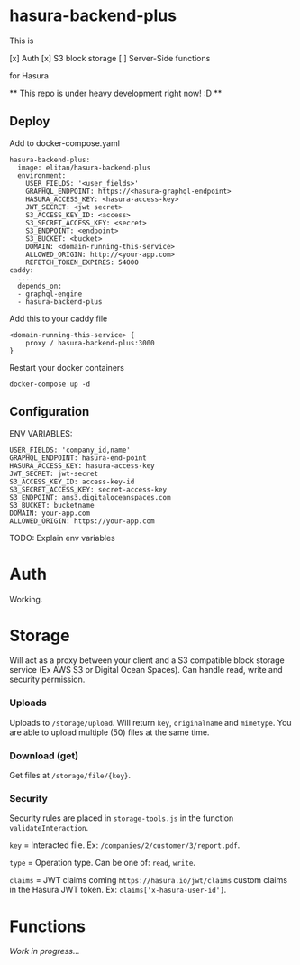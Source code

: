 # hasura-backend-plus

This is

[x] Auth
[x] S3 block storage
[ ] Server-Side functions

for Hasura

** This repo is under heavy development right now! :D **

## Deploy

Add to docker-compose.yaml

```
hasura-backend-plus:
  image: elitan/hasura-backend-plus
  environment:
    USER_FIELDS: '<user_fields>'
    GRAPHQL_ENDPOINT: https://<hasura-graphql-endpoint>
    HASURA_ACCESS_KEY: <hasura-access-key>
    JWT_SECRET: <jwt secret>
    S3_ACCESS_KEY_ID: <access>
    S3_SECRET_ACCESS_KEY: <secret>
    S3_ENDPOINT: <endpoint>
    S3_BUCKET: <bucket>
    DOMAIN: <domain-running-this-service>
    ALLOWED_ORIGIN: http://<your-app.com>
    REFETCH_TOKEN_EXPIRES: 54000
caddy:
  ....
  depends_on:
  - graphql-engine
  - hasura-backend-plus
```

Add this to your caddy file

```
<domain-running-this-service> {
    proxy / hasura-backend-plus:3000
}
```

Restart your docker containers

`docker-compose up -d`

## Configuration

ENV VARIABLES:
```
USER_FIELDS: 'company_id,name'
GRAPHQL_ENDPOINT: hasura-end-point
HASURA_ACCESS_KEY: hasura-access-key
JWT_SECRET: jwt-secret
S3_ACCESS_KEY_ID: access-key-id
S3_SECRET_ACCESS_KEY: secret-access-key
S3_ENDPOINT: ams3.digitaloceanspaces.com
S3_BUCKET: bucketname
DOMAIN: your-app.com
ALLOWED_ORIGIN: https://your-app.com
```

TODO: Explain env variables

# Auth

Working.

# Storage

Will act as a proxy between your client and a S3 compatible block storage service (Ex AWS S3 or Digital Ocean Spaces). Can handle read, write and security permission.

### Uploads

Uploads to `/storage/upload`. Will return `key`, `originalname` and `mimetype`. You are able to upload multiple (50) files at the same time.

### Download (get)

Get files at `/storage/file/{key}`.

### Security

Security rules are placed in `storage-tools.js` in the function `validateInteraction`.

`key` = Interacted file. Ex: `/companies/2/customer/3/report.pdf`.

`type` = Operation type. Can be one of: `read`, `write`.

`claims` = JWT claims coming `https://hasura.io/jwt/claims` custom claims in the Hasura JWT token. Ex: `claims['x-hasura-user-id']`.

# Functions

*Work in progress...*
